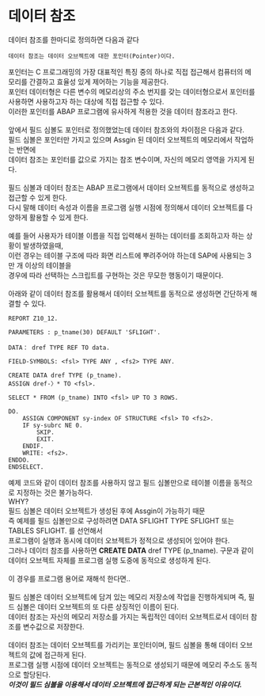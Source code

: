 # 데이터 참조
데이터 참조를 한마디로 정의하면 다음과 같다
```
데이터 참조는 데이터 오브젝트에 대한 포인터(Pointer)이다.
```
포인터는 C 프로그래밍의 가장 대표적인 특징 중의 하나로 직접 접근해서 컴퓨터의 메모리를 간결하고 효율성 있게 제어하는 기능을 제공한다.<br>
포인터 데이터형은 다른 변수의 메모리상의 주소 번지를 갖는 데이터형으로서 포인터를 사용하면 사용하고자 하는 대상에 직접 접근할 수 있다.<br>
이러한 포인터를 ABAP 프로그램에 유사하게 적용한 것을 데이터 참조라고 한다. <br><br> 앞에서 필드 심볼도 포인터로 정의했었는데 데이터 참조와의 차이점은 다음과 같다.<br>
필드 심볼은 포인터만 가지고 있으며 Assgin 된 데이터 오브젝트의 메모리에서 작업하는 반면에<br>
데이터 참조는 포인터를 값으로 가지는 참조 변수이며, 자신의 메모리 영역을 가지게 된다.<br><br> 필드 심볼과 데이터 참조는 ABAP 프로그램에서 데이터 오브젝트를 동적으로 생성하고 접근할 수 있게 한다.<br>
다시 말해 데이터 속성과 이름을 프로그램 실행 시점에 정의해서 데이터 오브젝트를 다양하게 활용할 수 있게 한다.<br><br> 예를 들어 사용자가 테이블 이름을 직접 입력해서 원하는 데이터를 조회하고자 하는 상황이 발생하였을때,<br>
이런 경우는 테이블 구조에 따라 화면 리스트에 뿌려주어야 하는데 SAP에 사용되는 3만 개 이상의 테이블을<br>
경우에 따라 선택하는 스크립트를 구현하는 것은 무모한 행동이기 때문이다. <br><br> 아래와 같이 데이터 참조를 활용해서 데이터 오브젝트를 동적으로 생성하면 간단하게 해결할 수 있다.
```ABAP
REPORT Z10_12.

PARAMETERS : p_tname(30) DEFAULT 'SFLIGHT'.

DATA： dref TYPE REF TO data.

FIELD-SYMBOLS: <fsl> TYPE ANY , <fs2> TYPE ANY.

CREATE DATA dref TYPE (p_tname).
ASSIGN dref-〉* TO <fsl>.

SELECT * FROM (p_tname) INTO <fsl> UP TO 3 ROWS.

DO.
    ASSIGN COMPONENT sy-index OF STRUCTURE <fsl> TO <fs2>.
    IF sy-subrc NE 0.
        SKIP.
        EXIT.
    ENDIF.
    WRITE: <fs2>.
ENDDO.
ENDSELECT.
```
예제 코드와 같이 데이터 참조를 사용하지 않고 필드 심볼만으로 테이블 이름을 동적으로 지정하는 것은 불가능하다.<br>
WHY?<br>
필드 심볼은 데이터 오브젝트가 생성된 후에 Assgin이 가능하기 때문<br>
즉 예제를 필드 심볼만으로 구성하려면 DATA SFLIGHT TYPE SFLIGHT 또는 TABLES SFLIGHT. 를 선언해서 <br>
프로그램이 실행과 동시에 데이터 오브젝트가 정적으로 생성되어 있어야 한다.<br>
그러나 데이터 참조를 사용하면 **CREATE DATA** dref TYPE (p_tname). 구문과 같이 데이터 오브젝트 자체를 프로그램 실행 도중에 동적으로 생성하게 된다.<br>
<br> 이 경우를 프로그램 용어로 재해석 한다면..<br><br> 필드 심볼은 데이터 오브젝트에 담겨 있는 메모리 저장소에 작업을 진행하게되며 즉, 필드 심볼은 데이터 오브젝트의 또 다른 상징적인 이름이 된다.<br>
데이터 참조는 자신의 메모리 저장소를 가지는 독립적인 데이터 오브젝트로서 데이터 참조를 변수값으로 저장한다. <br><br> 데이터 참조는 데이터 오브젝트를 가리키는 포인터이며, 필드 심볼을 통해 데이터 오브젝트의 값에 접근하게 된다.<br>
프로그램 실행 시점에 데이터 오브젝트는 동적으로 생성되기 때문에 메모리 주소도 동적으로 할당된다.<br>
***이것이 필드 심볼을 이용해서 데이터 오브젝트에 접근하게 되는 근본적인 이유이다.***






